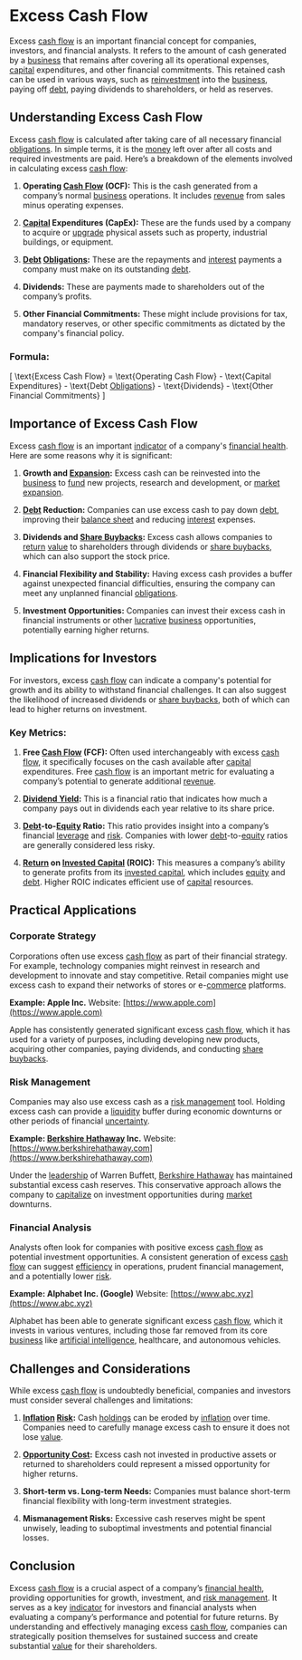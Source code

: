 # Excess Cash Flow

Excess [cash flow](../c/cash_flow.md) is an important financial concept for companies, investors, and financial analysts. It refers to the amount of cash generated by a [business](../b/business.md) that remains after covering all its operational expenses, [capital](../c/capital.md) expenditures, and other financial commitments. This retained cash can be used in various ways, such as [reinvestment](../r/reinvestment.md) into the [business](../b/business.md), paying off [debt](../d/debt.md), paying dividends to shareholders, or held as reserves.

## Understanding Excess Cash Flow

Excess [cash flow](../c/cash_flow.md) is calculated after taking care of all necessary financial [obligations](../o/obligation.md). In simple terms, it is the [money](../m/money.md) left over after all costs and required investments are paid. Here’s a breakdown of the elements involved in calculating excess [cash flow](../c/cash_flow.md):

1. **Operating [Cash Flow](../c/cash_flow.md) (OCF):** This is the cash generated from a company’s normal [business](../b/business.md) operations. It includes [revenue](../r/revenue.md) from sales minus operating expenses.

2. **[Capital](../c/capital.md) Expenditures (CapEx):** These are the funds used by a company to acquire or [upgrade](../u/upgrade.md) physical assets such as property, industrial buildings, or equipment.

3. **[Debt](../d/debt.md) [Obligations](../o/obligation.md):** These are the repayments and [interest](../i/interest.md) payments a company must make on its outstanding [debt](../d/debt.md).

4. **Dividends:** These are payments made to shareholders out of the company’s profits.

5. **Other Financial Commitments:** These might include provisions for tax, mandatory reserves, or other specific commitments as dictated by the company's financial policy.

### Formula:

\[ \text{Excess Cash Flow} = \text{Operating Cash Flow} - \text{Capital Expenditures} - \text{Debt [Obligations](../o/obligation.md)} - \text{Dividends} - \text{Other Financial Commitments} \]

## Importance of Excess Cash Flow

Excess [cash flow](../c/cash_flow.md) is an important [indicator](../i/indicator.md) of a company's [financial health](../f/financial_health.md). Here are some reasons why it is significant:

1. **Growth and [Expansion](../e/expansion.md):** Excess cash can be reinvested into the [business](../b/business.md) to [fund](../f/fund.md) new projects, research and development, or [market](../m/market.md) [expansion](../e/expansion.md).

2. **[Debt](../d/debt.md) Reduction:** Companies can use excess cash to pay down [debt](../d/debt.md), improving their [balance sheet](../b/balance_sheet.md) and reducing [interest](../i/interest.md) expenses.

3. **Dividends and [Share Buybacks](../s/share_buybacks.md):** Excess cash allows companies to [return](../r/return.md) [value](../v/value.md) to shareholders through dividends or [share buybacks](../s/share_buybacks.md), which can also support the stock price.

4. **Financial Flexibility and Stability:** Having excess cash provides a buffer against unexpected financial difficulties, ensuring the company can meet any unplanned financial [obligations](../o/obligation.md).

5. **Investment Opportunities:** Companies can invest their excess cash in financial instruments or other [lucrative](../l/lucrative.md) [business](../b/business.md) opportunities, potentially earning higher returns.

## Implications for Investors

For investors, excess [cash flow](../c/cash_flow.md) can indicate a company's potential for growth and its ability to withstand financial challenges. It can also suggest the likelihood of increased dividends or [share buybacks](../s/share_buybacks.md), both of which can lead to higher returns on investment.

### Key Metrics:

1. **Free [Cash Flow](../c/cash_flow.md) (FCF):** Often used interchangeably with excess [cash flow](../c/cash_flow.md), it specifically focuses on the cash available after [capital](../c/capital.md) expenditures. Free [cash flow](../c/cash_flow.md) is an important metric for evaluating a company’s potential to generate additional [revenue](../r/revenue.md).

2. **[Dividend Yield](../d/dividend_yield.md):** This is a financial ratio that indicates how much a company pays out in dividends each year relative to its share price.

3. **[Debt](../d/debt.md)-to-[Equity](../e/equity.md) Ratio:** This ratio provides insight into a company’s financial [leverage](../l/leverage.md) and [risk](../r/risk.md). Companies with lower [debt](../d/debt.md)-to-[equity](../e/equity.md) ratios are generally considered less risky.

4. **[Return](../r/return.md) on [Invested Capital](../i/invested_capital.md) (ROIC):** This measures a company’s ability to generate profits from its [invested capital](../i/invested_capital.md), which includes [equity](../e/equity.md) and [debt](../d/debt.md). Higher ROIC indicates efficient use of [capital](../c/capital.md) resources.

## Practical Applications

### Corporate Strategy

Corporations often use excess [cash flow](../c/cash_flow.md) as part of their financial strategy. For example, technology companies might reinvest in research and development to innovate and stay competitive. Retail companies might use excess cash to expand their networks of stores or e-[commerce](../c/commerce.md) platforms.

**Example: Apple Inc.** 
Website: [https://www.apple.com](https://www.apple.com)

Apple has consistently generated significant excess [cash flow](../c/cash_flow.md), which it has used for a variety of purposes, including developing new products, acquiring other companies, paying dividends, and conducting [share buybacks](../s/share_buybacks.md).

### Risk Management

Companies may also use excess cash as a [risk management](../r/risk_management.md) tool. Holding excess cash can provide a [liquidity](../l/liquidity.md) buffer during economic downturns or other periods of financial [uncertainty](../u/uncertainty_in_trading.md).

**Example: [Berkshire Hathaway](../b/berkshire_hathaway.md) Inc.**
Website: [https://www.berkshirehathaway.com](https://www.berkshirehathaway.com)

Under the [leadership](../l/leadership.md) of Warren Buffett, [Berkshire Hathaway](../b/berkshire_hathaway.md) has maintained substantial excess cash reserves. This conservative approach allows the company to [capitalize](../c/capitalize.md) on investment opportunities during [market](../m/market.md) downturns.

### Financial Analysis

Analysts often look for companies with positive excess [cash flow](../c/cash_flow.md) as potential investment opportunities. A consistent generation of excess [cash flow](../c/cash_flow.md) can suggest [efficiency](../e/efficiency.md) in operations, prudent financial management, and a potentially lower [risk](../r/risk.md).

**Example: Alphabet Inc. (Google)**
Website: [https://www.abc.xyz](https://www.abc.xyz)

Alphabet has been able to generate significant excess [cash flow](../c/cash_flow.md), which it invests in various ventures, including those far removed from its core [business](../b/business.md) like [artificial intelligence](../a/artificial_intelligence_in_trading.md), healthcare, and autonomous vehicles.

## Challenges and Considerations

While excess [cash flow](../c/cash_flow.md) is undoubtedly beneficial, companies and investors must consider several challenges and limitations:

1. **[Inflation](../i/inflation.md) [Risk](../r/risk.md):** Cash [holdings](../h/holdings.md) can be eroded by [inflation](../i/inflation.md) over time. Companies need to carefully manage excess cash to ensure it does not lose [value](../v/value.md).

2. **[Opportunity Cost](../o/opportunity_cost.md):** Excess cash not invested in productive assets or returned to shareholders could represent a missed opportunity for higher returns.

3. **Short-term vs. Long-term Needs:** Companies must balance short-term financial flexibility with long-term investment strategies.

4. **Mismanagement Risks:** Excessive cash reserves might be spent unwisely, leading to suboptimal investments and potential financial losses.

## Conclusion

Excess [cash flow](../c/cash_flow.md) is a crucial aspect of a company’s [financial health](../f/financial_health.md), providing opportunities for growth, investment, and [risk management](../r/risk_management.md). It serves as a key [indicator](../i/indicator.md) for investors and financial analysts when evaluating a company’s performance and potential for future returns. By understanding and effectively managing excess [cash flow](../c/cash_flow.md), companies can strategically position themselves for sustained success and create substantial [value](../v/value.md) for their shareholders.
